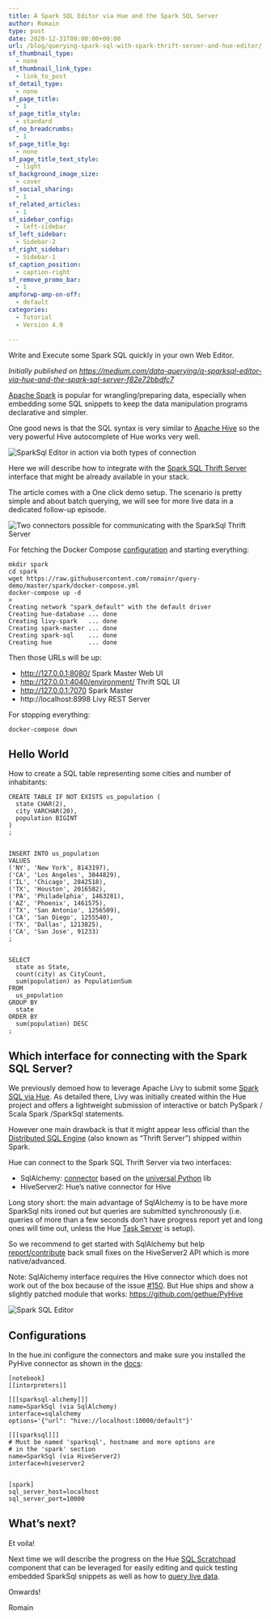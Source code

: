 ```yaml
---
title: A Spark SQL Editor via Hue and the Spark SQL Server
author: Romain
type: post
date: 2020-12-31T00:00:00+00:00
url: /blog/querying-spark-sql-with-spark-thrift-server-and-hue-editor/
sf_thumbnail_type:
  - none
sf_thumbnail_link_type:
  - link_to_post
sf_detail_type:
  - none
sf_page_title:
  - 1
sf_page_title_style:
  - standard
sf_no_breadcrumbs:
  - 1
sf_page_title_bg:
  - none
sf_page_title_text_style:
  - light
sf_background_image_size:
  - cover
sf_social_sharing:
  - 1
sf_related_articles:
  - 1
sf_sidebar_config:
  - left-sidebar
sf_left_sidebar:
  - Sidebar-2
sf_right_sidebar:
  - Sidebar-1
sf_caption_position:
  - caption-right
sf_remove_promo_bar:
  - 1
ampforwp-amp-on-off:
  - default
categories:
  - Tutorial
  - Version 4.9

---
```

Write and Execute some Spark SQL quickly in your own Web Editor.

*Initially published on https://medium.com/data-querying/a-sparksql-editor-via-hue-and-the-spark-sql-server-f82e72bbdfc7*

[Apache Spark](https://spark.apache.org/) is popular for wrangling/preparing data, especially when embedding some SQL snippets to keep the data manipulation programs declarative and simpler.

One good news is that the SQL syntax is very similar to [Apache Hive](https://hive.apache.org/) so the very powerful Hive autocomplete of Hue works very well.

![SparkSql Editor in action via both types of connection](https://cdn.gethue.com/uploads/2020/12/spark-sql-editor.gif)

Here we will describe how to integrate with the [Spark SQL Thrift Server](https://spark.apache.org/docs/latest/sql-distributed-sql-engine.html) interface that might be already available in your stack.

The article comes with a One click demo setup. The scenario is pretty simple and about batch querying, we will see for more live data in a dedicated follow-up episode.

![Two connectors possible for communicating with the SparkSql Thrift Server](https://cdn.gethue.com/uploads/2020/12/blog-spark-hue-archi.png)

For fetching the Docker Compose [configuration](https://raw.githubusercontent.com/romainr/query-demo/master/big-table-hbase/docker-compose.yml) and starting everything:

    mkdir spark
    cd spark
    wget https://raw.githubusercontent.com/romainr/query-demo/master/spark/docker-compose.yml
    docker-compose up -d
    >
    Creating network "spark_default" with the default driver
    Creating hue-database ... done
    Creating livy-spark   ... done
    Creating spark-master ... done
    Creating spark-sql    ... done
    Creating hue          ... done

Then those URLs will be up:

* http://127.0.0.1:8080/ Spark Master Web UI
* http://127.0.0.1:4040/environment/ Thrift SQL UI
* http://127.0.0.1:7070 Spark Master
* http://localhost:8998 Livy REST Server

For stopping everything:

    docker-compose down

## Hello World

How to create a SQL table representing some cities and number of inhabitants:

    CREATE TABLE IF NOT EXISTS us_population (
      state CHAR(2),
      city VARCHAR(20),
      population BIGINT
    )
    ;


    INSERT INTO us_population
    VALUES
    ('NY', 'New York', 8143197),
    ('CA', 'Los Angeles', 3844829),
    ('IL', 'Chicago', 2842518),
    ('TX', 'Houston', 2016582),
    ('PA', 'Philadelphia', 1463281),
    ('AZ', 'Phoenix', 1461575),
    ('TX', 'San Antonio', 1256509),
    ('CA', 'San Diego', 1255540),
    ('TX', 'Dallas', 1213825),
    ('CA', 'San Jose', 91233)
    ;


    SELECT
      state as State,
      count(city) as CityCount,
      sum(population) as PopulationSum
    FROM
      us_population
    GROUP BY
      state
    ORDER BY
      sum(population) DESC
    ;

## Which interface for connecting with the Spark SQL Server?

We previously demoed how to leverage Apache Livy to submit some [Spark SQL via Hue](https://medium.com/data-querying/an-sql-editor-for-apache-spark-sql-with-livy-534c56f7d251). As detailed there, Livy was initially created within the Hue project and offers a lightweight submission of interactive or batch PySpark / Scala Spark /SparkSql statements.

However one main drawback is that it might appear less official than the [Distributed SQL Engine](https://spark.apache.org/docs/latest/sql-distributed-sql-engine.html) (also known as “Thrift Server”) shipped within Spark.

Hue can connect to the Spark SQL Thrift Server via two interfaces:

- SqlAlchemy: [connector](https://github.com/dropbox/PyHive) based on the [universal Python](https://www.sqlalchemy.org/) lib
- HiveServer2: Hue’s native connector for Hive

Long story short: the main advantage of SqlAlchemy is to be have more SparkSql nits ironed out but queries are submitted synchronously (i.e. queries of more than a few seconds don’t have progress report yet and long ones will time out, unless the Hue [Task Server](https://docs.gethue.com/administrator/administration/reference/#task-server) is setup).

So we recommend to get started with SqlAlchemy but help [report/contribute](https://github.com/cloudera/hue/pulls) back small fixes on the HiveServer2 API which is more native/advanced.

Note: SqlAlchemy interface requires the Hive connector which does not work out of the box because of the issue [#150](https://github.com/dropbox/PyHive/issues/150). But Hue ships and show a slightly patched module that works: https://github.com/gethue/PyHive


![Spark SQL Editor](https://cdn.gethue.com/uploads/2020/12/spark-sql-editor.png)

## Configurations

In the hue.ini configure the connectors and make sure you installed the PyHive connector as shown in the [docs](https://docs.gethue.com/administrator/configuration/connectors/#apache-spark-sql):

    [notebook]
    [[interpreters]]

    [[[sparksql-alchemy]]]
    name=SparkSql (via SqlAlchemy)
    interface=sqlalchemy
    options='{"url": "hive://localhost:10000/default"}'

    [[[sparksql]]]
    # Must be named 'sparksql', hostname and more options are
    # in the 'spark' section
    name=SparkSql (via HiveServer2)
    interface=hiveserver2


    [spark]
    sql_server_host=localhost
    sql_server_port=10000


## What’s next?

Et voila!

Next time we will describe the progress on the Hue [SQL Scratchpad](https://docs.gethue.com/developer/components/parsers/) component that can be leveraged for easily editing and quick testing embedded SparkSql snippets as well as how to [query live data](https://gethue.com/blog/tutorial-query-live-data-stream-with-flink-sql/).

Onwards!

Romain
